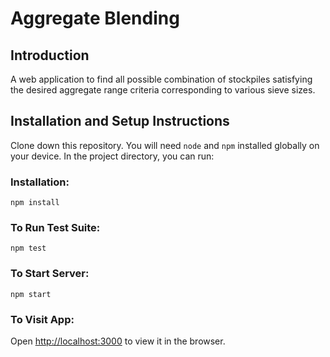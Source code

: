 # Aggregate Blending

## Introduction

A web application to find all possible combination of stockpiles satisfying the desired aggregate range criteria corresponding to various sieve sizes.


## Installation and Setup Instructions

Clone down this repository. You will need  `node` and `npm` installed globally on your device.
In the project directory, you can run:

### Installation:
 `npm install`
 
### To Run Test Suite:
`npm test`

 ### To Start Server:
`npm start`

### To Visit App: 
Open [http://localhost:3000](http://localhost:3000) to view it in the browser.



